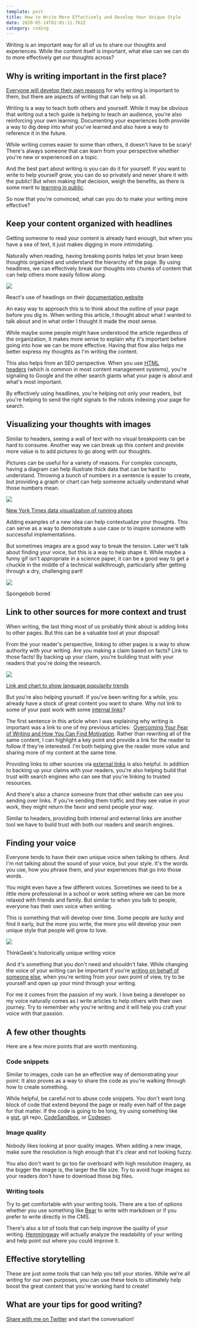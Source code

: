 ```yaml
---
template: post
title: How to Write More Effectively and Develop Your Unique Style
date: 2020-05-14T02:01:11.762Z
category: coding
---
```

Writing is an important way for all of us to share our thoughts and experiences. While the content itself is important, what else can we can do to more effectively get our thoughts across?

Why is writing important in the first place?
--------------------------------------------

[Everyone will develop their own reasons](https://www.colbyfayock.com/2020/04/overcoming-your-fear-of-writing-and-how-you-can-find-motivation/) for why writing is important to them, but there are aspects of writing that can help us all.

Writing is a way to teach both others and yourself. While it may be obvious that writing out a tech guide is helping to teach an audience, you're also reinforcing your own learning. Documenting your experiences both provide a way to dig deep into what you've learned and also have a way to reference it in the future.

While writing comes easier to some than others, it doesn't have to be scary! There's always someone that can learn from your perspective whether you're new or experienced on a topic.

And the best part about writing is you can do it for yourself. If you want to write to help yourself grow, you can do so privately and never share it with the public! But when making that decision, weigh the benefits, as there is some merit to [learning in public](https://www.swyx.io/writing/learn-in-public/).

So now that you're convinced, what can you do to make your writing more effective?

Keep your content organized with headlines
------------------------------------------

Getting someone to read your content is already hard enough, but when you have a sea of text, it just makes digging in more intimidating.

Naturally when reading, having breaking points helps let your brain keep thoughts organized and understand the hierarchy of the page. By using headlines, we can effectively break our thoughts into chunks of content that can help others more easily follow along.

![](https://www.freecodecamp.org/news/content/images/2020/05/reactjs-getting-started-guide.jpg)

React's use of headings on their [documentation website](https://reactjs.org/docs/add-react-to-a-website.html)

An easy way to approach this is to think about the outline of your page before you dig in. When writing this article, I thought about what I wanted to talk about and in what order I thought it made the most sense.

While maybe some people might have understood the article regardless of the organization, it makes more sense to explain why it's important before going into how we can be more effective. Having that flow also helps me better express my thoughts as I'm writing the content.

This also helps from an SEO perspective. When you use [HTML headers](https://developer.mozilla.org/en-US/docs/Web/HTML/Element/header) (which is common in most content management systems), you're signaling to Google and the other search giants what your page is about and what's most important.

By effectively using headlines, you're helping not only your readers, but you're helping to send the right signals to the robots indexing your page for search.

Visualizing your thoughts with images
-------------------------------------

Similar to headers, seeing a wall of text with no visual breakpoints can be hard to consume. Another way we can break up this content and provide more value is to add pictures to go along with our thoughts.

Pictures can be useful for a variety of reasons. For complex concepts, having a diagram can help illustrate thick data that can be hard to understand. Throwing a bunch of numbers in a sentence is easier to create, but providing a graph or chart can help someone actually understand what those numbers mean.

![](https://www.freecodecamp.org/news/content/images/2020/05/new-york-times-nike-shoes-data-visualization-1.jpg)

[New York Times data visualization of running shoes](https://www.nytimes.com/interactive/2018/07/18/upshot/nike-vaporfly-shoe-strava.html)

Adding examples of a new idea can help contextualize your thoughts. This can serve as a way to demonstrate a use case or to inspire someone with successful implementations.

But sometimes images are a good way to break the tension. Later we'll talk about finding your voice, but this is a way to help shape it. While maybe a funny gif isn't appropriate in a science paper, it can be a good way to get a chuckle in the middle of a technical walkthrough, particularly after getting through a dry, challenging part!

![](https://www.freecodecamp.org/news/content/images/2020/05/spongebob-bored.gif)

Spongebob bored

Link to other sources for more context and trust
------------------------------------------------

When writing, the last thing most of us probably think about is adding links to other pages. But this can be a valuable tool at your disposal!

From the your reader's perspective, linking to other pages is a way to show authority with your writing. Are you making a claim based on facts? Link to those facts! By backing up your claim, you're building trust with your readers that you're doing the research.

![](https://www.freecodecamp.org/news/content/images/2020/05/colbyfayock.com-language-popularity-link.jpg)

[Link and chart to show language popularity trends](https://www.colbyfayock.com/2020/02/how-to-become-a-full-stack-web-developer-in-2020/)

But you're also helping yourself. If you've been writing for a while, you already have a stock of great content you want to share. Why not link to some of your past work with some [internal links](https://moz.com/learn/seo/internal-link)?

The first sentence in this article when I was explaining why writing is important was a link to one of my previous articles:  [Overcoming Your Fear of Writing and How You Can Find Motivation](https://www.colbyfayock.com/2020/04/overcoming-your-fear-of-writing-and-how-you-can-find-motivation). Rather than rewriting all of the same content, I can highlight a key point and provide a link for the reader to follow if they're interested. I'm both helping give the reader more value and sharing more of my content at the same time.

Providing links to other sources via [external links](https://moz.com/learn/seo/external-link) is also helpful. In addition to backing up your claims with your readers, you're also helping build that trust with search engines who can see that you're linking to trusted resources.

And there's also a chance someone from that other website can see you sending over links. If you're sending them traffic and they see value in your work, they might return the favor and send people your way.

Similar to headers, providing both internal and external links are another tool we have to build trust with both our readers and search engines.

Finding your voice
------------------

Everyone tends to have their own unique voice when talking to others. And I'm not talking about the sound of your voice, but your style. It's the words you use, how you phrase them, and your experiences that go into those words.

You might even have a few different voices. Sometimes we need to be a little more professional in a school or work setting where we can be more relaxed with friends and family. But similar to when you talk to people, everyone has their own voice when writing.

This is something that will develop over time. Some people are lucky and find it early, but the more you write, the more you will develop your own unique style that people will grow to love.

![](https://www.freecodecamp.org/news/content/images/2020/05/thinkgeek-unique-writing-voice.jpg)

ThinkGeek's historically unique writing voice

And it's something that you don't need and shouldn't fake. While changing the voice of your writing can be important if you're [writing on behalf of someone else](https://marketingland.com/20-great-social-media-voices-and-how-to-develop-your-own-18057), when you're writing from your own point of view, try to be yourself and open up your mind through your writing.

For me it comes from the passion of my work. I love being a developer so my voice naturally comes as I write articles to help others with their own journey. Try to remember why you're writing and it will help you craft your voice with that passion.

A few other thoughts
--------------------

Here are a few more points that are worth mentioning.

### Code snippets

Similar to images, code can be an effective way of demonstrating your point. It also proves as a way to share the code as you're walking through how to create something.

While helpful, be careful not to abuse code snippets. You don't want long block of code that extend beyond the page or really even half of the page for that matter. If the code is going to be long, try using something like a [gist](https://gist.github.com/), git repo, [CodeSandbox](https://codesandbox.io/), or [Codepen](http://codepen.io/).

### Image quality

Nobody likes looking at poor quality images. When adding a new image, make sure the resolution is high enough that it's clear and not looking fuzzy.

You also don't want to go too far overboard with high resolution imagery, as the bigger the image is, the larger the file size. Try to avoid huge images so your readers don't have to download those big files.

### Writing tools

Try to get comfortable with your writing tools. There are a ton of options whether you use something like [Bear](https://bear.app/) to write with markdown or if you prefer to write directly in the CMS.

There's also a lot of tools that can help improve the quality of your writing. [Hemmingway](http://www.hemingwayapp.com/) will actually analyze the readability of your writing and help point out where you could improve it.

Effective storytelling
----------------------

These are just some tools that can help you tell your stories. While we're all writing for our own purposes, you can use these tools to ultimately help boost the great content that you're working hard to create!

What are your tips for good writing?
------------------------------------

[Share with me on Twitter](https://twitter.com/colbyfayock) and start the conversation!